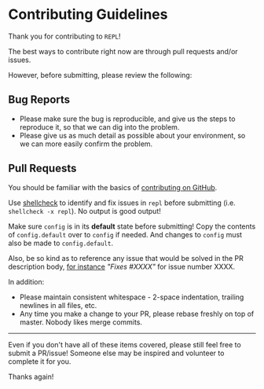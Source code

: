 # Contributing Guidelines

Thank you for contributing to `REPL`!

The best ways to contribute right now are through pull requests and/or issues.

However, before submitting, please review the following:

## Bug Reports

- Please make sure the bug is reproducible, and give us the steps to reproduce it, so that we can dig into the problem.
- Please give us as much detail as possible about your environment, so we can more easily confirm the problem.

## Pull Requests

You should be familiar with the basics of
[contributing on GitHub](https://help.github.com/articles/using-pull-requests).

Use [shellcheck](https://github.com/koalaman/shellcheck) to identify and fix issues in `repl` before submitting (i.e. `shellcheck -x repl`). No output is good output!

Make sure `config` is in its **default** state before submitting! Copy the contents of `config.default` over to `config` if needed. And changes to `config` must also be made to `config.default`.

Also, be so kind as to reference
any issue that would be solved in the PR description body,
[for instance](https://help.github.com/articles/closing-issues-via-commit-messages/)
_"Fixes #XXXX"_ for issue number XXXX.

In addition:

- Please maintain consistent whitespace - 2-space indentation, trailing newlines in all files, etc.
- Any time you make a change to your PR, please rebase freshly on top of master. Nobody likes merge commits.

---

Even if you don't have all of these items covered, please still feel free to submit a PR/issue! Someone else may be inspired and volunteer to complete it for you.

Thanks again!
